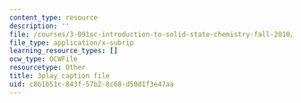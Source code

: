 ```yaml
---
content_type: resource
description: ''
file: /courses/3-091sc-introduction-to-solid-state-chemistry-fall-2010/c8b1b51c843f57b28c68d50d1f3e47aa_FwIKZIWJfg8.vtt
file_type: application/x-subrip
learning_resource_types: []
ocw_type: OCWFile
resourcetype: Other
title: 3play caption file
uid: c8b1b51c-843f-57b2-8c68-d50d1f3e47aa
---
```

